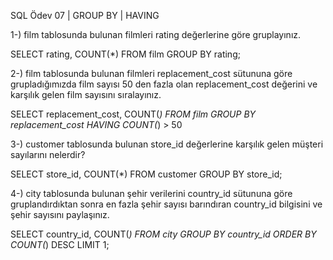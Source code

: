 SQL Ödev 07 | GROUP BY | HAVING



1-) film tablosunda bulunan filmleri rating değerlerine göre gruplayınız.


SELECT rating, COUNT(*) FROM film
GROUP BY rating;




2-) film tablosunda bulunan filmleri replacement_cost sütununa göre grupladığımızda film sayısı 50 den fazla olan replacement_cost değerini ve karşılık gelen film sayısını sıralayınız.


SELECT replacement_cost, COUNT(*)
FROM film
GROUP BY replacement_cost
HAVING COUNT(*) > 50




3-) customer tablosunda bulunan store_id değerlerine karşılık gelen müşteri sayılarını nelerdir?


SELECT store_id, COUNT(*) 
FROM customer
GROUP BY store_id;




4-) city tablosunda bulunan şehir verilerini country_id sütununa göre gruplandırdıktan sonra en fazla şehir sayısı barındıran country_id bilgisini ve şehir sayısını paylaşınız.


SELECT country_id, COUNT(*) 
FROM city
GROUP BY country_id
ORDER BY COUNT(*) DESC
LIMIT 1;

